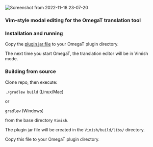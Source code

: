 ![Screenshot from 2022-11-18 23-07-20](https://user-images.githubusercontent.com/54257961/202835312-9095986f-c5f2-4588-ae34-51b9ff2f5a7d.png)

### Vim-style modal editing for the OmegaT translation tool

### Installation and running

Copy the [plugin jar file](https://github.com/npizzigati/Vimish/releases/download/v0.1/Vimish-0.1.jar) to your OmegaT plugin directory.

The next time you start OmegaT, the translation editor will be in Vimish mode.

### Building from source

Clone repo, then execute:

`./gradlew build` (Linux/Mac)

or

`gradlew` (Windows)

from the base directory `Vimish`.

The plugin jar file will be created in the `Vimish/build/libs/` directory.

Copy this file to your OmegaT plugin directory.
